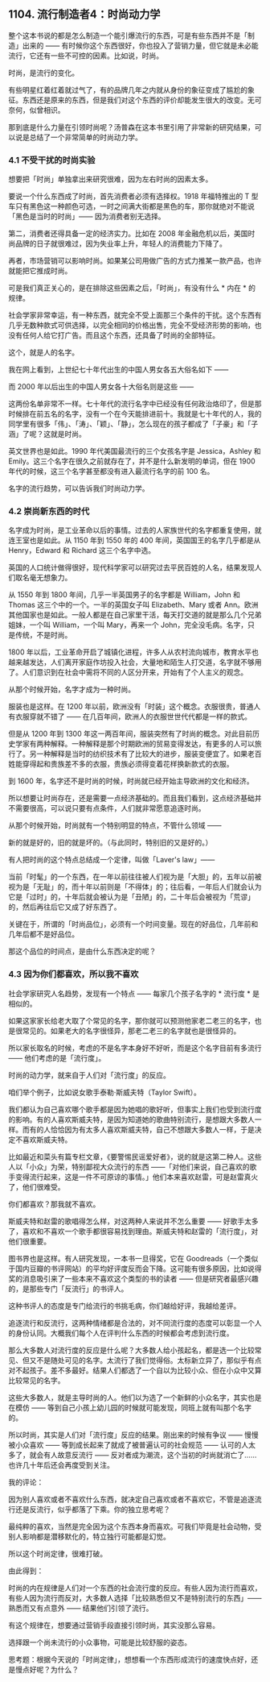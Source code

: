 ## 1104. 流行制造者4：时尚动力学

整个这本书说的都是怎么制造一个能引爆流行的东西，可是有些东西并不是「制造」出来的 —— 有时候你这个东西很好，你也投入了营销力量，但它就是未必能流行，它还有一些不可控的因素。比如说，时尚。

时尚，是流行的变化。

有些明星红着红着就过气了，有的品牌几年之内就从身份的象征变成了尴尬的象征。东西还是原来的东西，但是我们对这个东西的评价却能发生很大的改变。无可奈何，似曾相识。

那到底是什么力量在引领时尚呢？汤普森在这本书里引用了非常新的研究结果，可以说是总结了一个非常简单的时尚动力学。

### 4.1 不受干扰的时尚实验

想要把「时尚」单独拿出来研究很难，因为左右时尚的因素太多。

要说一个什么东西成了时尚，首先消费者必须有选择权。1918 年福特推出的 T 型车只有黑色这一种颜色可选，一时之间满大街都是黑色的车，那你就绝对不能说「黑色是当时的时尚」—— 因为消费者别无选择。

第二，消费者还得具备一定的经济实力。比如在 2008 年金融危机以后，美国时尚品牌的日子就很难过，因为失业率上升，年轻人的消费能力下降了。

再者，市场营销可以影响时尚。如果某公司用做广告的方式力推某一款产品，也许就能把它推成时尚。

可是我们真正关心的，是在排除这些因素之后，「时尚」，有没有什么 * 内在 * 的规律。

社会学家非常幸运，有一种东西，就完全不受上面那三个条件的干扰。这个东西有几乎无数种款式可供选择，以完全相同的价格出售，完全不受经济形势的影响，也没有任何人给它打广告。而且这个东西，还具备了时尚的全部特征。

这个，就是人的名字。

我在网上看到，上世纪七十年代出生的中国人男女各五大俗名如下 ——

而 2000 年以后出生的中国人男女各十大俗名则是这些 ——

这两份名单非常不一样。七十年代的流行名字中已经没有任何政治烙印了，但是那时候排在前五名的名字，没有一个在今天能排进前十。我就是七十年代的人，我的同学里有很多「伟」、「涛」、「颖」、「静」，怎么现在的孩子都成了「子豪」和「子涵」了呢？这就是时尚。

英文世界也是如此。1990 年代美国最流行的三个女孩名字是 Jessica，Ashley 和 Emily。这三个名字在很久之前就存在了，并不是什么新发明的单词，但在 1900 年代的时候，这三个名字甚至都没有进入最流行名字的前 100 名。

名字的流行趋势，可以告诉我们时尚动力学。

### 4.2 崇尚新东西的时代

名字成为时尚，是工业革命以后的事情。过去的人家族世代的名字都重复使用，就连王室也是如此。从 1150 年到 1550 年的 400 年间，英国国王的名字几乎都是从 Henry，Edward 和 Richard 这三个名字中选。

英国的人口统计做得很好，现代科学家可以研究过去平民百姓的人名，结果发现人们取名毫无想象力。

从 1550 年到 1800 年间，几乎一半英国男子的名字都是 William，John 和 Thomas 这三个中的一个。一半的英国女子叫 Elizabeth、Mary 或者 Ann。欧洲其他国家也是如此。一般人都是在自己家里干活，每天打交道的就是那么几个兄弟姐妹，一个叫 William，一个叫 Mary，再来一个 John，完全没毛病。名字，只是传统，不是时尚。

1800 年以后，工业革命开启了城镇化进程，许多人从农村流向城市，教育水平也越来越发达，人们离开家庭作坊投入社会，大量地和陌生人打交道，名字就不够用了。人们意识到在社会中需将不同的人区分开来，开始有了个人主义的观念。

从那个时候开始，名字才成为一种时尚。

服装也是这样。在 1200 年以前，欧洲没有「时装」这个概念。衣服很贵，普通人有衣服穿就不错了 —— 在几百年间，欧洲人的衣服世世代代都是一样的款式。

但是从 1200 年到 1300 年这一两百年间，服装突然有了时尚的概念。对此目前历史学家有两种解释。一种解释是那个时期欧洲的贸易变得发达，有更多的人可以旅行了。另一种解释是当时的纺织技术有了比较大的进步，服装变便宜了。如果老百姓能穿得起和贵族差不多的衣服，贵族必须得变着花样换新款式的衣服。

到 1600 年，名字还不是时尚的时候，时尚就已经开始主导欧洲的文化和经济。

所以想要让时尚存在，还是需要一点经济基础的。而且我们看到，这点经济基础并不需要很高，可以说只要有点条件，人们就非常愿意追逐时尚。

从那个时候开始，时尚就有一个特别明显的特点，不管什么领域 ——

新的就是好的，旧的就是坏的。（与此同时，特别旧的又是好的。）

有人把时尚的这个特点总结成一个定律，叫做「Laver's law」——

当前「时髦」的一个东西，在一年以前往往被人们视为是「大胆」的，五年以前被视为是「无耻」的，而十年以前则是「不得体」的；往后看，一年后人们就会认为它是「过时」的，十年后就会被认为是「丑陋」的，二十年后会被视为「荒谬」的，然后再往后它又成了好东西了。

关键在于，所谓的「时尚品位」，必须有一个时间变量。现在的好品位，几年前和几年后都不是好品位。

那这个品位的时间点，是由什么东西决定的呢？

### 4.3 因为你们都喜欢，所以我不喜欢

社会学家研究人名趋势，发现有一个特点 —— 每家几个孩子名字的 * 流行度 * 是相似的。

如果这家家长给老大取了个常见的名字，那你就可以预测他家老二老三的名字，也是很常见的。如果老大的名字很怪异，那老二老三的名字就也是很怪异的。

所以家长取名的时候，考虑的不是名字本身好不好听，而是这个名字目前有多流行 —— 他们考虑的是「流行度」。

时尚的动力学，就来自于人们对「流行度」的反应。

咱们举个例子，比如说女歌手泰勒·斯威夫特（Taylor Swift）。

我们都认为自己喜欢哪个歌手都是因为她唱的歌好听，但事实上我们也受到流行度的影响。有的人喜欢斯威夫特，是因为知道她的歌曲特别流行，是想跟大多数人一样。而有的人恰恰因为有太多人喜欢斯威夫特，自己不想跟大多数人一样，于是决定不喜欢斯威夫特。

比如最近和菜头有篇专栏文章，《要警惕民谣爱好者》，说的就是这第二种人。这些人以「小众」为荣，特别鄙视大众流行的东西 ——「对他们来说，自己喜欢的歌手变得流行起来，这是一件不可原谅的事情。」他们本来喜欢赵雷，可是赵雷真火了，他们很难受。

你们都喜欢？那我就不喜欢。

斯威夫特和赵雷的歌唱得怎么样，对这两种人来说并不怎么重要 —— 好歌手太多了，喜欢和不喜欢一个歌手都很容易找到理由。斯威夫特和赵雷的「流行度」，对他们很重要。

图书界也是这样。有人研究发现，一本书一旦得奖，它在 Goodreads（一个类似于国内豆瓣的书评网站）的平均好评度反而会下降。这可能有很多原因，比如说得奖的消息吸引来了一些本来不喜欢这个类型的书的读者 —— 但是研究者最感兴趣的，是那些专门「反流行」的书评人。

这种书评人的态度是专门给流行的书挑毛病，你们越给好评，我越给差评。

追逐流行和反流行，这两种情绪都是合法的，对不同流行度的态度可以彰显一个人的身份认同。大概我们每个人在评判什么东西的时候都会考虑到流行度。

那么大多数人对流行度的反应是什么呢？大多数人给小孩起名，都是选一个比较常见、但又不是随处可见的名字。太流行了我们觉得俗。太标新立异了，那似乎有点对不起孩子。差不多最好。结果人们都选了一个自以为比较小众、但在小众中又算比较常见的名字。

这些大多数人，就是主导时尚的人。他们以为选了一个新鲜的小众名字，其实也是在模仿 —— 等到自己小孩上幼儿园的时候就可能发现，同班上就有叫那个名字的。

所以时尚，其实是人们对「流行度」反应的结果。刚出来的时候有争议 —— 慢慢被小众喜欢 —— 等到成长起来了就成了被普遍认可的社会规范 —— 认可的人太多了，就会有人故意反流行 —— 反对者成为潮流，这个当初的时尚就消亡了…… 也许几十年后还会再度受到关注。

我的评论：

因为别人喜欢或者不喜欢什么东西，就决定自己喜欢或者不喜欢它，不管是追逐流行还是反流行，似乎都落了下乘。你的独立思考呢？

最纯粹的喜欢，当然是完全因为这个东西本身而喜欢。可我们毕竟是社会动物，受别人影响都是潜移默化的，特立独行可能都是幻觉。

所以这个时尚定律，很难打破。

由此得到：

时尚的内在规律是人们对一个东西的社会流行度的反应。有些人因为流行而喜欢，有些人因为流行而反对，大多数人选择「比较熟悉但又不是特别流行的东西」—— 熟悉而又有点意外 —— 结果他们引领了流行。

有这个规律在，想要通过营销手段直接引领时尚，其实没那么容易。

选择跟一个尚未流行的小众事物，可能是比较舒服的姿态。

思考题：根据今天说的「时尚定律」，想想看一个东西形成流行的速度快点好，还是慢点好呢？为什么？
